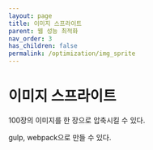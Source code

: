 ```yaml
---
layout: page
title: 이미지 스프라이트
parent: 웹 성능 최적화
nav_order: 3
has_children: false
permalink: /optimization/img_sprite
---
```


# 이미지 스프라이트
100장의 이미지를 한 장으로 압축시킬 수 있다.

gulp, webpack으로 만들 수 있다.
